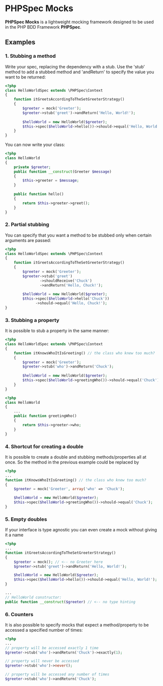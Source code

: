 PHPSpec Mocks
=============

**PHPSpec Mocks** is a lightweight mocking framework designed to be used in the
PHP BDD Framework **PHPSpec**.

Examples
--------

### 1. Stubbing a method

Write your spec, replacing the dependency with a stub. Use the 'stub' method to
add a stubbed method and 'andReturn' to specify the value you want to be
returned: 
```php
<?php
class HelloWorldSpec extends \PHPSpec\Context
{
    function itGreetsAccordingToTheSetGreeterStrategy()
    {
        $greeter = mock('Greeter');
        $greeter->stub('greet')->andReturn('Hello, World!');
        
        $helloWorld = new HelloWorld($greeter);
        $this->spec($helloWorld->hello())->should->equal('Hello, World!');
    }
}
```

You can now write your class:
```php
<?php
class HelloWorld
{
    private $greeter;
    public function __construct(Greeter $message)
    {
        $this->greeter = $message;
    }
    
    public function hello()
    {
        return $this->greeter->greet();
    }
}
```
### 2. Partial stubbing

You can specify that you want a method to be stubbed only when certain arguments are
passed:
```php
<?php
class HelloWorldSpec extends \PHPSpec\Context
{
    function itGreetsAccordingToTheSetGreeterStrategy()
    {
        $greeter = mock('Greeter');
        $greeter->stub('greet')
                ->shouldReceive('Chuck')
                ->andReturn('Hello, Chuck!');
    
        $helloWorld = new HelloWorld($greeter);
        $this->spec($helloWorld->hello('Chuck'))
              ->should->equal('Hello, Chuck!');
}
```

### 3. Stubbing a property

It is possible to stub a property in the same manner:
```php
<?php
class HelloWorldSpec extends \PHPSpec\Context
{
    function itKnowsWhoItIsGreeting() // the class who knew too much?
    {
        $greeter = mock('Greeter');
        $greeter->stub('who')->andReturn('Chuck');
        
        $helloWorld = new HelloWorld($greeter);
        $this->spec($helloWorld->greetingWho())->should->equal('Chuck');
    }
}
```

```php    
<?php
class HelloWorld
{
    ...
    public function greetingWho()
    {
        return $this->greeter->who;
    }
}
```

### 4. Shortcut for creating a double

It is possible to create a double and stubbing methods/properties all at once.
So the method in the previous example could be replaced by
```php
<?php
...
function itKnowsWhoItIsGreeting() // the class who knew too much?
{
    $greeter = mock('Greeter', array('who' => 'Chuck');

    $helloWorld = new HelloWorld($greeter);
    $this->spec($helloWorld->greetingWho())->should->equal('Chuck');
}
```

### 5. Empty doubles

If your interface is type agnostic you can even create a mock without
giving it a name
```php
<?php
...
function itGreetsAccordingToTheSetGreeterStrategy()
{
    $greeter = mock(); // <-- no Greeter here
    $greeter->stub('greet')->andReturn('Hello, World!');

    $helloWorld = new HelloWorld($greeter);
    $this->spec($helloWorld->hello())->should->equal('Hello, World!');
}

...
// HelloWorld constructor:
public function __construct($greeter) // <-- no type hinting
```

### 6. Counters

It is also possible to specify mocks that expect a method/property to be
accessed a specified number of times:
```php
<?php
...
// property will be accessed exactly 1 time
$greeter->stub('who')->andReturn('Chuck')->exactly(1);

// property will never be accessed
$greeter->stub('who')->never();

// property will be accessed any number of times
$greeter->stub('who')->andReturn('Chuck');
```
